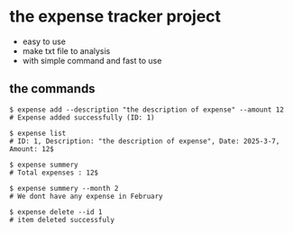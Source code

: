 # the expense tracker project

- easy to use 
- make txt file to analysis
- with simple command and fast to use

## the commands
```
$ expense add --description "the description of expense" --amount 12
# Expense added successfully (ID: 1)

$ expense list 
# ID: 1, Description: "the description of expense", Date: 2025-3-7, Amount: 12$

$ expense summery 
# Total expenses : 12$

$ expense summery --month 2 
# We dont have any expense in February  

$ expense delete --id 1
# item deleted successfuly

```

